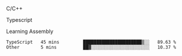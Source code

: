 <p>C/C++</p>
<p> Typescript</p>
<p>Learning Assembly</p>

<!--START_SECTION:waka-->

```text
TypeScript   45 mins         ██████████████████████▒░░   89.63 %
Other        5 mins          ██▓░░░░░░░░░░░░░░░░░░░░░░   10.37 %
```

<!--END_SECTION:waka-->
